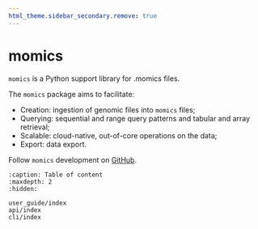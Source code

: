 ```yaml
---
html_theme.sidebar_secondary.remove: true
---
```


# momics

`momics` is a Python support library for .momics files. 

The `momics` package aims to facilitate:

* Creation: ingestion of genomic files into `momics` files;
* Querying: sequential and range query patterns and tabular and array retrieval;
* Scalable: cloud-native, out-of-core operations on the data;
* Export: data export.

Follow `momics` development on [GitHub](https://github.com/js2264/momics).

```{toctree}
:caption: Table of content
:maxdepth: 2
:hidden:

user_guide/index
api/index
cli/index
```

